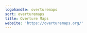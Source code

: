 ```yaml
---
logohandle: overturemaps
sort: overturemaps
title: Overture Maps
website: 'https://overturemaps.org/'
---
```


